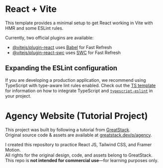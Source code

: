 # React + Vite

This template provides a minimal setup to get React working in Vite with HMR and some ESLint rules.

Currently, two official plugins are available:

- [@vitejs/plugin-react](https://github.com/vitejs/vite-plugin-react/blob/main/packages/plugin-react) uses [Babel](https://babeljs.io/) for Fast Refresh
- [@vitejs/plugin-react-swc](https://github.com/vitejs/vite-plugin-react/blob/main/packages/plugin-react-swc) uses [SWC](https://swc.rs/) for Fast Refresh

## Expanding the ESLint configuration

If you are developing a production application, we recommend using TypeScript with type-aware lint rules enabled. Check out the [TS template](https://github.com/vitejs/vite/tree/main/packages/create-vite/template-react-ts) for information on how to integrate TypeScript and [`typescript-eslint`](https://typescript-eslint.io) in your project.

# Agency Website (Tutorial Project)

This project was built by following a tutorial from [GreatStack](https://www.youtube.com/@GreatStackDev).  
Original source code & assets are available at [greatstack.dev/p/agency](https://greatstack.dev/p/agency).  

I created this repository to practice React JS, Tailwind CSS, and Framer Motion.  
All rights for the original design, code, and assets belong to GreatStack.  
This repo is **not intended for commercial use**—for learning purposes only.
